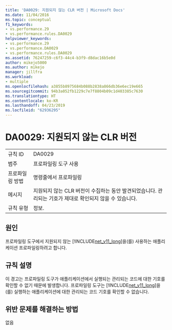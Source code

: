 ```yaml
---
title: 'DA0029: 지원되지 않는 CLR 버전 | Microsoft Docs'
ms.date: 11/04/2016
ms.topic: conceptual
f1_keywords:
- vs.performance.29
- vs.performance.rules.DA0029
helpviewer_keywords:
- vs.performance.29
- vs.performance.DA0029
- vs.performance.rules.DA0029
ms.assetid: 76247259-c6f3-44c4-b3f9-d8dac16b5e0d
author: mikejo5000
ms.author: mikejo
manager: jillfra
ms.workload:
- multiple
ms.openlocfilehash: a3855b8975684b088b2838a866db36e6ec19e665
ms.sourcegitcommit: 94b3a052fb1229c7e7f8804b09c1d403385c7630
ms.translationtype: HT
ms.contentlocale: ko-KR
ms.lasthandoff: 04/23/2019
ms.locfileid: "62936295"
---
```

# <a name="da0029-unsupported-clr-version"></a>DA0029: 지원되지 않는 CLR 버전

|||
|-|-|
|규칙 ID|DA0029|
|범주|프로파일링 도구 사용|
|프로파일링 방법|명령줄에서 프로파일링|
|메시지|지원되지 않는 CLR 버전이 수집하는 동안 발견되었습니다. 관리되는 기호가 제대로 확인되지 않을 수 있습니다.|
|규칙 유형|정보.|

## <a name="cause"></a>원인
 프로파일링 도구에서 지원되지 않는 [!INCLUDE[net_v11_long](../profiling/includes/net_v11_long_md.md)]을(를) 사용하는 애플리케이션 프로파일링하려고 합니다.

## <a name="rule-description"></a>규칙 설명
 이 경고는 프로파일링 도구가 애플리케이션에서 실행되는 관리되는 코드에 대한 기호를 확인할 수 없기 때문에 발생합니다. 프로파일링 도구는 [!INCLUDE[net_v11_long](../profiling/includes/net_v11_long_md.md)]을(를) 실행하는 애플리케이션에 대한 관리되는 코드 기호를 확인할 수 없습니다.

## <a name="how-to-fix-violations"></a>위반 문제를 해결하는 방법
 없음